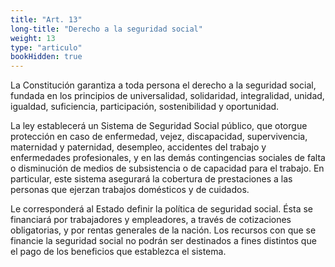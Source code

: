 ```yaml
---
title: "Art. 13"
long-title: "Derecho a la seguridad social"
weight: 13
type: "articulo"
bookHidden: true
---
```

La Constitución garantiza a toda persona el derecho a la seguridad social, fundada en los principios de universalidad, solidaridad, integralidad, unidad, igualdad, suficiencia, participación, sostenibilidad y oportunidad.

La ley establecerá un Sistema de Seguridad Social público, que otorgue protección en caso de enfermedad, vejez, discapacidad, supervivencia, maternidad y paternidad, desempleo, accidentes del trabajo y enfermedades profesionales, y en las demás contingencias sociales de falta o disminución de medios de subsistencia o de capacidad para el trabajo. En particular, este sistema asegurará la cobertura de prestaciones a las personas que ejerzan trabajos domésticos y de cuidados.

Le corresponderá al Estado definir la política de seguridad social. Ésta se financiará por trabajadores y empleadores, a través de cotizaciones obligatorias, y por rentas generales de la nación. Los recursos con que se financie la seguridad social no podrán ser destinados a fines distintos que el pago de los beneficios que establezca el sistema.
